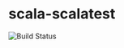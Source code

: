 # scala-scalatest

![Build Status](https://travis-ci.org/cyber-dojo-languages/java-junit.svg?branch=master)
